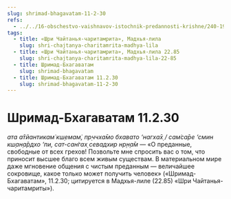 ```yaml
---
slug: shrimad-bhagavatam-11-2-30
refs:
  - ../../16-obschestvo-vaishnavov-istochnik-predannosti-krishne/240-1981-08-14-a2-besedy-predannyh-vlekut-i-yavlyayut-gospoda.md
tags:
  - title: «Шри Чайтанья-чаритамрита», Мадхья-лила
    slug: shri-chajtanya-charitamrita-madhya-lila
  - title: «Шри Чайтанья-чаритамрита», Мадхья-лила 22.85
    slug: shri-chajtanya-charitamrita-madhya-lila-22-85
  - title: Шримад-Бхагаватам
    slug: shrimad-bhagavatam
  - title: Шримад-Бхагаватам 11.2.30
    slug: shrimad-bhagavatam-11-2-30
---
```


# Шримад-Бхагаватам 11.2.30

*ата а̄тйантикам̇ кш̣емам̇, пр̣ччха̄мо бхавато ‘нагха̄х̣ / сам̇са̄ре ‘смин кш̣ан̣а̄рдхо ‘пи, сат-сан̇гах̣ севадхир нр̣н̣а̄м* — «О преданные, свободные от всех грехов! Позвольте мне спросить вас о том, что приносит высшее благо всем живым существам. В материальном мире даже мгновение общения с чистым преданным — величайшее сокровище, какое только может получить человек» («Шримад-Бхагаватам», 11.2.30; цитируется в Мадхья-лиле (22.85) «Шри Чайтанья-чаритамриты»).

